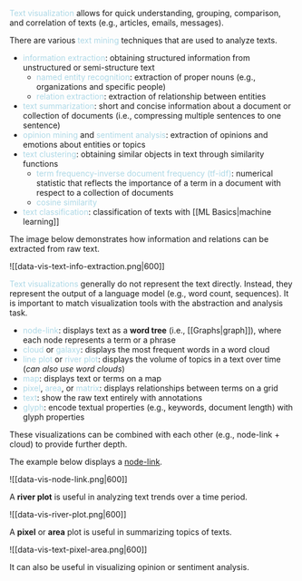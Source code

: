 <span style = "color:lightblue">Text visualization</span> allows for quick understanding, grouping, comparison, and correlation of texts (e.g., articles, emails, messages).

There are various <span style = "color:lightblue">text mining</span> techniques that are used to analyze texts.

- <span style = "color:lightblue">information extraction</span>: obtaining structured information from unstructured or semi-structure text
	- <span style = "color:lightblue">named entity recognition</span>: extraction of proper nouns (e.g., organizations and specific people)
	- <span style = "color:lightblue">relation extraction</span>: extraction of relationship between entities
- <span style = "color:lightblue">text summarization</span>: short and concise information about a document or collection of documents (i.e., compressing multiple sentences to one sentence)
- <span style = "color:lightblue">opinion mining</span> and <span style = "color:lightblue">sentiment analysis</span>: extraction of opinions and emotions about entities or topics
- <span style = "color:lightblue">text clustering</span>: obtaining similar objects in text through similarity functions
	- <span style = "color:lightblue">term frequency-inverse document frequency (tf-idf)</span>: numerical statistic that reflects the importance of a term in a document with respect to a collection of documents
	- <span style = "color:lightblue">cosine similarity</span>
- <span style = "color:lightblue">text classification</span>: classification of texts with [[ML Basics|machine learning]]

The image below demonstrates how information and relations can be extracted from raw text.

![[data-vis-text-info-extraction.png|600]]

<span style = "color:lightblue">Text visualizations</span> generally do not represent the text directly. Instead, they represent the output of a language model (e.g., word count, sequences). It is important to match visualization tools with the abstraction and analysis task.
- <span style = "color:lightblue">node-link</span>: displays text as a **word tree** (i.e., [[Graphs|graph]]), where each node represents a term or a phrase
- <span style = "color:lightblue">cloud</span> or <span style = "color:lightblue">galaxy</span>: displays the most frequent words in a word cloud
- <span style = "color:lightblue">line plot</span> or <span style = "color:lightblue">river plot</span>: displays the volume of topics in a text over time (*can also use word clouds*)
- <span style = "color:lightblue">map</span>: displays text or terms on a map
- <span style = "color:lightblue">pixel</span>, <span style = "color:lightblue">area</span>, or <span style = "color:lightblue">matrix</span>: displays relationships between terms on a grid
- <span style = "color:lightblue">text</span>: show the raw text entirely with annotations
- <span style = "color:lightblue">glyph</span>: encode textual properties (e.g., keywords, document length) with glyph properties

These visualizations can be combined with each other (e.g., node-link + cloud) to provide further depth.

The example below displays a [node-link](https://www.jasondavies.com/wordtree/).

![[data-vis-node-link.png|600]]

A **river plot** is useful in analyzing text trends over a time period.

![[data-vis-river-plot.png|600]]

A **pixel** or **area** plot is useful in summarizing topics of texts.

![[data-vis-text-pixel-area.png|600]]

It can also be useful in visualizing opinion or sentiment analysis.